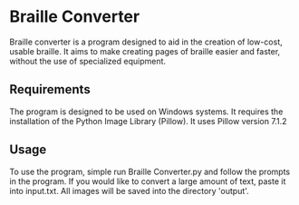 # Braille Converter

Braille converter is a program designed to aid in the creation of low-cost, usable braille.
It aims to make creating pages of braille easier and faster, without the use of specialized equipment.

## Requirements

The program is designed to be used on Windows systems. It requires the installation of the Python Image Library (Pillow).
It uses Pillow version 7.1.2

## Usage

To use the program, simple run Braille Converter.py and follow the prompts in the program. If you would like to
convert a large amount of text, paste it into input.txt. All images will be saved into the directory 'output'.
